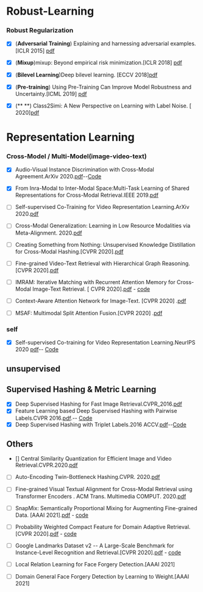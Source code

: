 # Robust-Learning

### Robust Regularization
- [x] (**Adversarial Training**) Explaining and harnessing adversarial examples.[ICLR 2015] [pdf](https://arxiv.org/pdf/1412.6572.pdf) 
- [x] (**Mixup**)mixup: Beyond empirical risk minimization.[ICLR 2018] [pdf](https://arxiv.org/pdf/1710.09412.pdf)
- [x] (**Bilevel Learning**)Deep bilevel learning. [ECCV 2018][pdf](https://arxiv.org/pdf/1809.01465.pdf)
- [x] (**Pre-training**) Using Pre-Training Can Improve Model Robustness and Uncertainty.[ICML 2019] [pdf](https://arxiv.org/abs/1901.09960?context=cs.CV)

- [x] (**  **) Class2Simi: A New Perspective on Learning with Label Noise. [ 2020][pdf](https://arxiv.org/pdf/2006.07831.pdf)

# Representation Learning

### Cross-Model / Multi-Model(image-video-text)
- [x] Audio-Visual Instance Discrimination with Cross-Modal Agreement.ArXiv 2020.[pdf](https://arxiv.org/pdf/2004.12943.pdf)--[Code](https://github.com/GZHU-YangPeng/AVID-CMA)
- [x] From Inra-Modal to Inter-Modal Space:Multi-Task Learning of Shared Representations for Cross-Modal Retrieval.IEEE 2019.[pdf](https://ieeexplore.ieee.org/stamp/stamp.jsp?tp=&arnumber=8919383) 
- [ ] Self-supervised Co-Training for Video Representation Learning.ArXiv 2020.[pdf](https://arxiv.org/pdf/2010.09709.pdf)
- [ ] Cross-Modal Generalization: Learning in Low Resource Modalities via Meta-Alignment. 2020.[pdf](https://arxiv.org/pdf/2012.02813.pdf)
- [ ] Creating Something from Nothing: Unsupervised Knowledge Distillation for Cross-Modal Hashing.[CVPR 2020].[pdf](https://arxiv.org/pdf/2004.00280.pdf)
- [ ] Fine-grained Video-Text Retrieval with Hierarchical Graph Reasoning.[CVPR 2020].[pdf](https://arxiv.org/pdf/2003.00392.pdf)
- [ ] IMRAM: Iterative Matching with Recurrent Attention Memory for Cross-Modal Image-Text Retrieval. [ CVPR 2020].[pdf](https://arxiv.org/pdf/2003.03772.pdf) - [code](https://github.com/HuiChen24/IMRAM)
- [ ] Context-Aware Attention Network for Image-Text. [CVPR 2020] .[pdf](https://ieeexplore.ieee.org/stamp/stamp.jsp?tp=&arnumber=9157657)
- [ ] MSAF: Multimodal Split Attention Fusion.[CVPR 2020] .[pdf](https://arxiv.org/pdf/2012.07175.pdf)                


### self
- [x] Self-supervised Co-training for Video Representation Learning.NeurIPS 2020 [pdf](https://arxiv.org/pdf/2010.09709.pdf)-- [Code](https://github.com/TengdaHan/CoCLR)

## unsupervised


## Supervised Hashing & Metric Learning
- [x] Deep Supervised Hashing for Fast Image Retrieval.CVPR_2016.[pdf](https://www.cv-foundation.org/openaccess/content_cvpr_2016/papers/Liu_Deep_Supervised_Hashing_CVPR_2016_paper.pdf)
- [x] Feature Learning based Deep Supervised Hashing with Pairwise Labels.CVPR 2016.[pdf](https://arxiv.org/pdf/1511.03855.pdf).-- [Code](https://github.com/GZHU-YangPeng/DPSH-pytorch)
- [x] Deep Supervised Hashing with Triplet Labels.2016 ACCV.[pdf](https://arxiv.org/pdf/1612.03900v1.pdf)--[Code](https://github.com/swuxyj/DeepHash-pytorch)  

## Others
- [] Central Similarity Quantization for Efficient Image and Video Retrieval.CVPR.2020.[pdf](https://arxiv.org/pdf/1908.00347.pdf)

- [ ] Auto-Encoding Twin-Bottleneck Hashing.CVPR. 2020.[pdf](https://arxiv.org/pdf/2002.11930.pdf)

- [ ] Fine-grained Visual Textual Alignment for Cross-Modal Retrieval using Transformer Encoders . ACM Trans. Multimedia COMPUT. 2020.[pdf](https://arxiv.org/pdf/2008.05231.pdf)



- [ ] SnapMix: Semantically Proportional Mixing for Augmenting Fine-grained Data. [AAAI 2021].[pdf](https://arxiv.org/pdf/2012.04846.pdf) - [code](https://github.com/Shaoli-Huang/SnapMix)

- [ ] Probability Weighted Compact Feature for Domain Adaptive Retrieval.[CVPR 2020].[pdf](https://arxiv.org/pdf/2003.03293.pdf) - [code](https://github.com/fuxianghuang1/PWCF)

- [ ] Google Landmarks Dataset v2 -- A Large-Scale Benchmark for Instance-Level Recognition and Retrieval.[CVPR 2020].[pdf](https://arxiv.org/pdf/2004.01804.pdf) - [code](https://github.com/cvdfoundation/google-landmark)
- [ ] Local Relation Learning for Face Forgery Detection.[AAAI 2021]
- [ ] Domain General Face Forgery Detection by Learning to Weight.[AAAI 2021]
